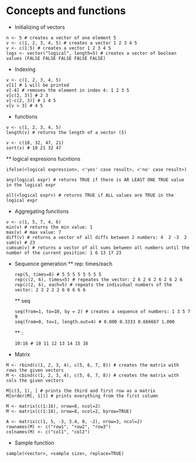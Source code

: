 # Concepts and functions
* Initializing of vectors
```
n <- 5 # creates a vector of one element 5
v <- c(1, 2, 3, 4, 5) # creates a vector 1 2 3 4 5
v <- c(1:5) # creates a vector 1 2 3 4 5
logs <- vector("logical", length=5) # creates a vector of boolean values (FALSE FALSE FALSE FALSE FALSE)
```

* Indexing
```
v <- c(1, 2, 3, 4, 5)
v[1] # 1 will be printed
v[-4] # removes the element in index 4: 1 2 3 5
v[c(2, 3)] # 2 3
v[-c(2, 3)] # 1 4 5
v[v > 3] # 4 5
```

* functions
```
v <- c(1, 2, 3, 4, 5)
length(v) # returns the length of a vector (5)
```

```
v <- c(10, 32, 47, 21)
sort(x) # 10 21 32 47
```

  ** logical expresions fucntions
```
ifelse(<logical expression>, <'yes' case result>, <'no' case result>)
```

```
any(logical expr) # returns TRUE if there is AR LEAST ONE TRUE value in the logical expr
```

```
all(<logical expr>) # returns TRUE if ALL values are TRUE in the logical expr
```

* Aggregating functions
```
v <- c(1, 5, 7, 4, 6)
min(v) # returns the min value: 1
max(v) # max value: 7
diff(v) # returns a vector of all diffs between 2 numbers: 4  2 -3  2
sum(v) # 23
cumsum(v) # returns a vector of all sums between all numbers until the number of the current position: 1 6 13 17 23
```

* Sequence generation
  **   rep: times/each
  ```
  rep(5, times=8) # 5 5 5 5 5 5 5 5
  rep(c(2, 6), times=5) # repeates the vector: 2 6 2 6 2 6 2 6 2 6
  rep(c(2, 6), each=5) # repeats the individual numbers of the vector: 2 2 2 2 2 6 6 6 6 6
  ```
  
  ** seq
  ```
  seq(from=1, to=10, by = 2) # creates a sequence of numbers: 1 3 5 7 9
  seq(from=0, to=1, length.out=4) # 0.000 0.3333 0.666667 1.000
  ```
  
  ** :
  ```
  10:16 # 10 11 12 13 14 15 16
  ```

* Matrix
```
M <- rbind(c(1, 2, 3, 4), c(5, 6, 7, 8)) # creates the matrix with rows the given vectors
M <- cbind(c(1, 2, 3, 4), c(5, 6, 7, 8)) # creates the matrix with cols the given vectors

M[c(3, 1), ] # prints the third and first row as a matrix
M[order(M[, 1])] # prints everything from the first column

M <- matrix(c(1:16), nrow=8, ncol=2)
M <- matrix(c(1:16), nrow=8, ncol=2, byrow=TRUE)

A <- matrix(c(1, 5, -3, 3.4, 0, -2), nrow=3, ncol=2)
rownames(M) <- c("row1", "row2", "row3")
colnames(M) <- c("col1", "col2")
```

* Sample function
```
sample(<vector>, <sample size>, replace=TRUE)
```
